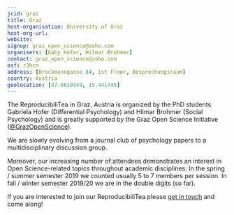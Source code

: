 ```yaml
---
jcid: graz
title: Graz
host-organisation: University of Graz
host-org-url: 
website: 
signup: graz_open_science@zoho.com
organisers: [Gaby Hofer, Hilmar Brohmer]
contact: graz_open_science@zoho.com
osf: r3hcn
address: [Brockmanngasse 84, 1st Floor, Besprechungsraum]
country: Austria
geolocation: [47.0619149, 15.441745]
---
```


The ReproducibiliTea in Graz, Austria is organized by the PhD students Gabriela Hofer (Differential Psychology) and Hilmar Brohmer (Social Psychology) and is greatly supported by the Graz Open Science Initiative ([@GrazOpenScience](https://twitter.com/GrazOpenScience)). 
 
We are slowly evolving from a journal club of psychology papers to a multidisciplinary discussion group. 
 
Moreover, our increasing number of attendees demonstrates an interest in Open Science-related topics throughout academic disciplines: In the spring / summer semester 2019 we counted usually 5 to 7 members per session. In fall / winter semester 2019/20 we are in the double digits (so far).
 
If you are interested to join our ReproducibiliTea please [get in touch](mailto:graz_open_science@zoho.com) and come along!
